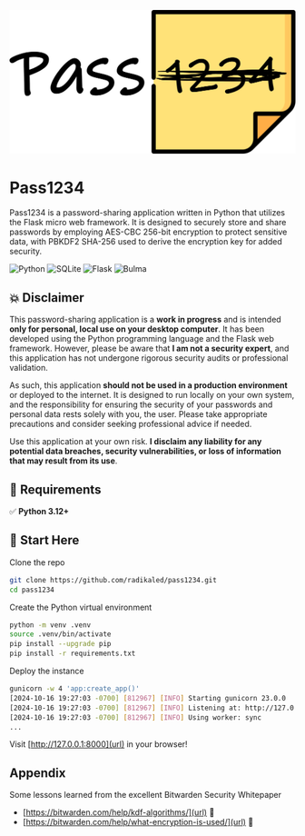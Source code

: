 ![Logo](app/static/img/pass1234.png)

# Pass1234

Pass1234 is a password-sharing application written in Python that utilizes the Flask micro web framework. It is designed to securely store and share passwords by employing AES-CBC 256-bit encryption to protect sensitive data, with PBKDF2 SHA-256 used to derive the encryption key for added security.

![Python](https://img.shields.io/badge/python-3670A0?style=for-the-badge&logo=python&logoColor=ffdd54)
![SQLite](https://img.shields.io/badge/sqlite-%2307405e.svg?style=for-the-badge&logo=sqlite&logoColor=white)
![Flask](https://img.shields.io/badge/flask-%23000.svg?style=for-the-badge&logo=flask&logoColor=white)
![Bulma](https://img.shields.io/badge/bulma-00D0B1?style=for-the-badge&logo=bulma&logoColor=white)

## :boom: Disclaimer

This password-sharing application is a **work in progress** and is intended **only for personal, local use on your desktop computer**. It has been developed using the Python programming language and the Flask web framework. However, please be aware that **I am not a security expert**, and this application has not undergone rigorous security audits or professional validation.

As such, this application **should not be used in a production environment** or deployed to the internet. It is designed to run locally on your own system, and the responsibility for ensuring the security of your passwords and personal data rests solely with you, the user. Please take appropriate precautions and consider seeking professional advice if needed.

Use this application at your own risk. **I disclaim any liability for any potential data breaches, security vulnerabilities, or loss of information that may result from its use**.

## :nut_and_bolt: Requirements

:white_check_mark: **Python 3.12+**

## 🔰 Start Here
Clone the repo
```bash
git clone https://github.com/radikaled/pass1234.git
cd pass1234
```
Create the Python virtual environment
```bash
python -m venv .venv
source .venv/bin/activate
pip install --upgrade pip
pip install -r requirements.txt
```
Deploy the instance
```bash
gunicorn -w 4 'app:create_app()'
[2024-10-16 19:27:03 -0700] [812967] [INFO] Starting gunicorn 23.0.0
[2024-10-16 19:27:03 -0700] [812967] [INFO] Listening at: http://127.0.0.1:8000 (812967)
[2024-10-16 19:27:03 -0700] [812967] [INFO] Using worker: sync
...
```
Visit [http://127.0.0.1:8000](url) in your browser!

## Appendix

Some lessons learned from the excellent Bitwarden Security Whitepaper

- [https://bitwarden.com/help/kdf-algorithms/](url) :blue_book:
- [https://bitwarden.com/help/what-encryption-is-used/](url) :blue_book:
